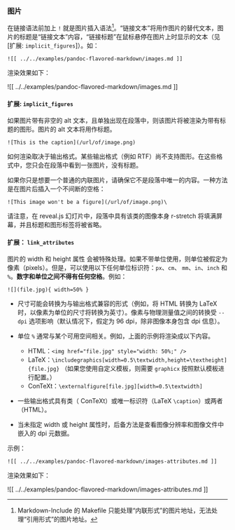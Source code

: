 ### 图片

在链接语法前加上 `!` 就是图片插入语法[^caution]。“链接文本”将用作图片的替代文本，图片的标题是“链接文本”内容，“链接标题”在鼠标悬停在图片上时显示的文本（见[扩展: `implicit_figures`]）。如：

```
![[ ../../examples/pandoc-flavored-markdown/images.md ]]
```

渲染效果如下：

![[ ../../examples/pandoc-flavored-markdown/images.md ]]

[^caution]: Markdown-Include 的 Makefile 只能处理“内联形式”的图片地址，无法处理“引用形式”的图片地址。

#### 扩展: `implicit_figures`

如果图片带有非空的 alt 文本，且单独出现在段落中，则该图片将被渲染为带有标题的图形。图片的 alt 文本将用作标题。

```
![This is the caption](/url/of/image.png)
```

如何渲染取决于输出格式。某些输出格式（例如 RTF）尚不支持图形。在这些格式中，您只会在段落中看到一张图片，没有标题。

如果你只是想要一个普通的内联图片，请确保它不是段落中唯一的内容。一种方法是在图片后插入一个不间断的空格：

```
![This image won't be a figure](/url/of/image.png)\
```

请注意，在 reveal.js 幻灯片中，段落中具有该类的图像本身 r-stretch 将填满屏幕，并且标题和图形标签将被省略。

#### 扩展： `link_attributes`

图片的 width 和 height 属性 会被特殊处理。如果不带单位使用，则单位被假定为像素（pixels）。但是，可以使用以下任何单位标识符：`px`、`cm`、 `mm`、`in`、`inch` 和 `%`。**数字和单位之间不得有任何空格**。例如：

```
![](file.jpg){ width=50% }
```

- 尺寸可能会转换为与输出格式兼容的形式（例如，将 HTML 转换为 LaTeX 时，以像素为单位的尺寸将转换为英寸）。像素与物理测量值之间的转换受 `--dpi` 选项影响（默认情况下，假定为 96 dpi，除非图像本身包含 dpi 信息）。

- 单位 `%` 通常与某个可用空间相关。例如，上面的示例将渲染成以下内容。
  - HTML：`<img href="file.jpg" style="width: 50%;" />`
  - LaTeX：`\includegraphics[width=0.5\textwidth,height=\textheight]{file.jpg}` （如果您使用自定义模板，则需要 `graphicx` 按照默认模板进行配置。）
  - ConTeXt：`\externalfigure[file.jpg][width=0.5\textwidth]`
- 一些输出格式具有类（ ConTeXt）或唯一标识符（LaTeX `\caption`）或两者（HTML）。
- 当未指定 width 或 height 属性时，后备方法是查看图像分辨率和图像文件中嵌入的 dpi 元数据。

示例：

```
![[ ../../examples/pandoc-flavored-markdown/images-attributes.md ]]
```

渲染效果如下：

![[ ../../examples/pandoc-flavored-markdown/images-attributes.md ]]
